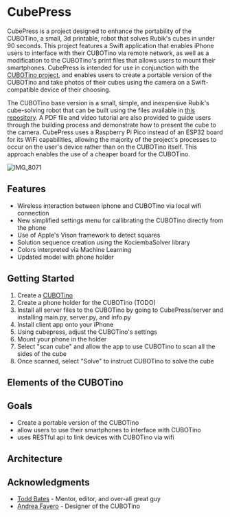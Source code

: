 # CubePress


CubePress is a project designed to enhance the portability of the CUBOTino, a small, 3d printable, robot that solves Rubik's cubes in under 90 seconds. This project features a Swift application that enables iPhone users to interface with their CUBOTino via remote network, as well as a modification to the CUBOTino's print files that allows users to mount their smartphones. CubePress is intended for use in conjunction with the [CUBOTino project](https://github.com/AndreaFavero71/CUBOTino_base_version), and enables users to create a portable version of the CUBOTino and take photos of their cubes using the camera on a Swift-compatible device of their choosing.

The CUBOTino base version is a small, simple, and inexpensive Rubik's cube-solving robot that can be built using the files available in [this repository](https://github.com/AndreaFavero71/CUBOTino_base_version). A PDF file and video tutorial are also provided to guide users through the building process and demonstrate how to present the cube to the camera. CubePress uses a Raspberry Pi Pico instead of an ESP32 board for its WiFi capabilities, allowing the majority of the project's processes to occur on the user's device rather than on the CUBOTino itself. This approach enables the use of a cheaper board for the CUBOTino.

![IMG_8071](https://user-images.githubusercontent.com/37717366/221045957-b61207f2-ea5b-4ae6-8c91-ca06c16dbc81.JPG)

## Features
- Wireless interaction between iphone and CUBOTino via local wifi connection
- New simplified settings menu for callibrating the CUBOTino directly from the phone
- Use of Apple's Vison framework to detect squares
- Solution sequence creation using the KociembaSolver library
- Colors interpreted via Machine Learning
- Updated model with phone holder
 
## Getting Started
1. Create a [CUBOTino](https://github.com/AndreaFavero71/CUBOTino_base_version)
2. Create a phone holder for the CUBOTino (TODO)
3. Install all server files to the CUBOTino by going to CubePress/server and installing main.py, server.py, and info.py
4. Install client app onto your iPhone
5. Using cubepress, adjust the CUBOTino's settings
6. Mount your phone in the holder
7. Select "scan cube" and allow the app to use CUBOTino to scan all the sides of the cube
8. Once scanned, select "Solve" to instruct CUBOTino to solve the cube

## Elements of the CUBOTino

## Goals
- Create a portable version of the CUBOTino
- allow users to use their smartphones to interface with CUBOTino
- uses RESTful api to link devices with CUBOTino via wifi

## Architecture

## Acknowledgments

- [Todd Bates](https://github.com/toddwbates) - Mentor, editor, and over-all great guy
- [Andrea Favero](https://github.com/AndreaFavero71) - Designer of the CUBOTino

